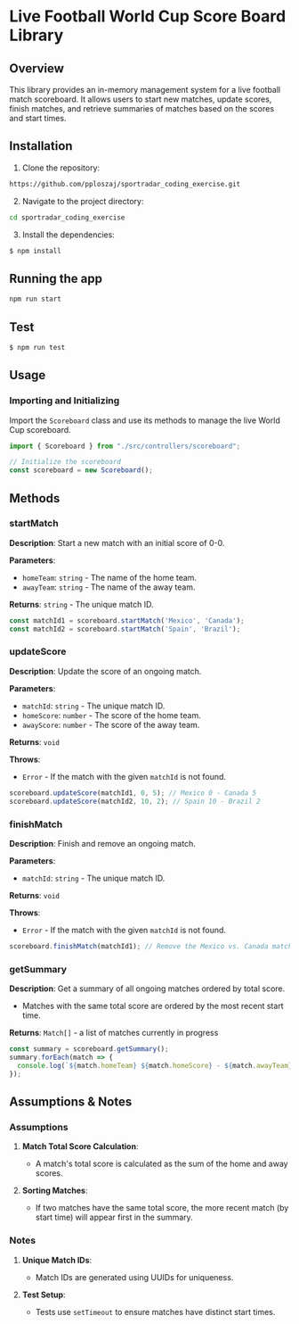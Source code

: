 # Live Football World Cup Score Board Library

## Overview
This library provides an in-memory management system for a live football match scoreboard. It allows users to start new matches, update scores, finish matches, and retrieve summaries of matches based on the scores and start times.

## Installation
1. Clone the repository:
```bash
https://github.com/pploszaj/sportradar_coding_exercise.git
```
2. Navigate to the project directory:
```bash
cd sportradar_coding_exercise
```
3. Install the dependencies:
```bash
$ npm install
```

## Running the app

```bash
npm run start
```

## Test

```bash
$ npm run test
```

## Usage

### Importing and Initializing

Import the `Scoreboard` class and use its methods to manage the live World Cup scoreboard.

```typescript
import { Scoreboard } from "./src/controllers/scoreboard";

// Initialize the scoreboard
const scoreboard = new Scoreboard();
```

## Methods

### startMatch

**Description**: Start a new match with an initial score of 0-0.

**Parameters**:
- `homeTeam`: `string` - The name of the home team.
- `awayTeam`: `string` - The name of the away team.

**Returns**: `string` - The unique match ID.

```typescript
const matchId1 = scoreboard.startMatch('Mexico', 'Canada');
const matchId2 = scoreboard.startMatch('Spain', 'Brazil');
```

### updateScore

**Description**: Update the score of an ongoing match.

**Parameters**:
- `matchId`: `string` - The unique match ID.
- `homeScore`: `number` - The score of the home team.
- `awayScore`: `number` - The score of the away team.

**Returns**: `void`

**Throws**:
- `Error` - If the match with the given `matchId` is not found.

```typescript
scoreboard.updateScore(matchId1, 0, 5); // Mexico 0 - Canada 5
scoreboard.updateScore(matchId2, 10, 2); // Spain 10 - Brazil 2
```

### finishMatch

**Description**: Finish and remove an ongoing match.

**Parameters**:
- `matchId`: `string` - The unique match ID.

**Returns**: `void`

**Throws**:
- `Error` - If the match with the given `matchId` is not found.

```typescript
scoreboard.finishMatch(matchId1); // Remove the Mexico vs. Canada match
```

### getSummary

**Description**: Get a summary of all ongoing matches ordered by total score.
- Matches with the same total score are ordered by the most recent start time.

**Returns**: `Match[]` - a list of matches currently in progress

```typescript
const summary = scoreboard.getSummary();
summary.forEach(match => {
  console.log(`${match.homeTeam} ${match.homeScore} - ${match.awayTeam} ${match.awayScore}`);
});

```

## Assumptions & Notes

### Assumptions

1. **Match Total Score Calculation**:
   - A match's total score is calculated as the sum of the home and away scores.

2. **Sorting Matches**:
   - If two matches have the same total score, the more recent match (by start time) will appear first in the summary.

### Notes

1. **Unique Match IDs**:
   - Match IDs are generated using UUIDs for uniqueness.

2. **Test Setup**:
   - Tests use `setTimeout` to ensure matches have distinct start times.
